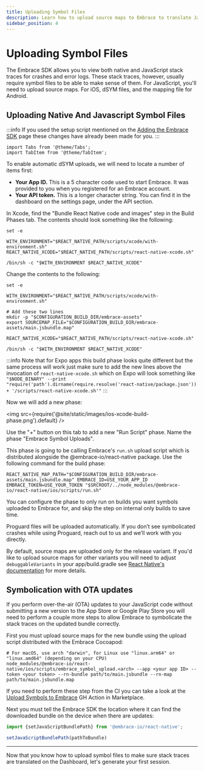 ```yaml
---
title: Uploading Symbol Files
description: Learn how to upload source maps to Embrace to translate JavaScript stack traces for your React Native application
sidebar_position: 4
---
```


# Uploading Symbol Files

The Embrace SDK allows you to view both native and JavaScript stack traces for crashes and error logs.
These stack traces, however, usually require symbol files to be able to make sense of them.
For JavaScript, you'll need to upload source maps. For iOS, dSYM files, and the mapping file for Android.  

## Uploading Native And Javascript Symbol Files

:::info
If you used the setup script mentioned on the [Adding the Embrace SDK](/react-native/integration/add-embrace-sdk) page these changes have already been made for you.
:::

```mdx-code-block
import Tabs from '@theme/Tabs';
import TabItem from '@theme/TabItem';
```

<Tabs groupId="platform" queryString="platform">
<TabItem value="ios" label="iOS">

To enable automatic dSYM uploads, we will need to locate a number of items first:

- **Your App ID.** This is a 5 character code used to start Embrace. It was provided to you when you registered for an Embrace account.
- **Your API token.** This is a longer character string. You can find it in the dashboard on the settings page, under the API section.

In Xcode, find the "Bundle React Native code and images" step in the Build Phases tab.
The contents should look something like the following:

```shell-session
set -e

WITH_ENVIRONMENT="$REACT_NATIVE_PATH/scripts/xcode/with-environment.sh"
REACT_NATIVE_XCODE="$REACT_NATIVE_PATH/scripts/react-native-xcode.sh"

/bin/sh -c "$WITH_ENVIRONMENT $REACT_NATIVE_XCODE"
```

Change the contents to the following:

```shell-session
set -e

WITH_ENVIRONMENT="$REACT_NATIVE_PATH/scripts/xcode/with-environment.sh"

# Add these two lines
mkdir -p "$CONFIGURATION_BUILD_DIR/embrace-assets"
export SOURCEMAP_FILE="$CONFIGURATION_BUILD_DIR/embrace-assets/main.jsbundle.map"

REACT_NATIVE_XCODE="$REACT_NATIVE_PATH/scripts/react-native-xcode.sh"

/bin/sh -c "$WITH_ENVIRONMENT $REACT_NATIVE_XCODE"
```

:::info
Note that for Expo apps this build phase looks quite different but the same process will work just make sure to add
the new lines above the invocation of `react-native-xcode.sh` which on Expo will look something like  
`"$NODE_BINARY" --print "require('path').dirname(require.resolve('react-native/package.json')) + '/scripts/react-native-xcode.sh'"`
:::

Now we will add a new phase:

<img src={require('@site/static/images/ios-xcode-build-phase.png').default} />

Use the "+" button on this tab to add a new "Run Script" phase. Name the phase "Embrace Symbol Uploads".

This phase is going to be calling Embrace's `run.sh` upload script which is distributed alongside the @embrace-io/react-native package.
Use the following command for the build phase:

```shell
REACT_NATIVE_MAP_PATH="$CONFIGURATION_BUILD_DIR/embrace-assets/main.jsbundle.map" EMBRACE_ID=USE_YOUR_APP_ID EMBRACE_TOKEN=USE_YOUR_TOKEN "$SRCROOT/../node_modules/@embrace-io/react-native/ios/scripts/run.sh"
```

You can configure the phase to only run on builds you want symbols uploaded to Embrace for, and skip the step on internal
only builds to save time.

</TabItem>
<TabItem value="android" label="Android">
Proguard files will be uploaded automatically. If you don’t see symbolicated crashes while using Proguard, reach out to
us and we’ll work with you directly.

By default, source maps are uploaded only for the release variant. If you'd like to upload source maps for other
variants you will need to adjust `debuggableVariants` in your app/build.gradle see [React Native's documentation](https://reactnative.dev/docs/react-native-gradle-plugin#debuggablevariants)
for more details.

</TabItem>
</Tabs>

## Symbolication with OTA updates

If you perform over-the-air (OTA) updates to your JavaScript code without submitting a new version to the App Store or
Google Play Store you will need to perform a couple more steps to allow Embrace to symbolicate the stack traces on the
updated bundle correctly.

First you must upload source maps for the new bundle using the upload script distributed with the Embrace Cocoapod:

```shell
# For macOS, use arch "darwin", for Linux use "linux.arm64" or "linux.amd64" (depending on your CPU)
node_modules/@embrace-io/react-native/ios/scripts/embrace_symbol_upload.<arch> --app <your app ID> --token <your token> --rn-bundle path/to/main.jsbundle --rn-map path/to/main.jsbundle.map
```

If you need to perform these step from the CI you can take a look at the [Upload Symbols to Embrace](https://github.com/marketplace/actions/upload-symbols-to-embrace) GH Action in Marketplace.

Next you must tell the Embrace SDK the location where it can find the downloaded bundle on the device when there are updates:

```javascript
import {setJavaScriptBundlePath} from '@embrace-io/react-native';

setJavaScriptBundlePath(pathToBundle)
```

---

Now that you know how to upload symbol files to make sure stack traces are translated on the Dashboard, let's generate your first session.
